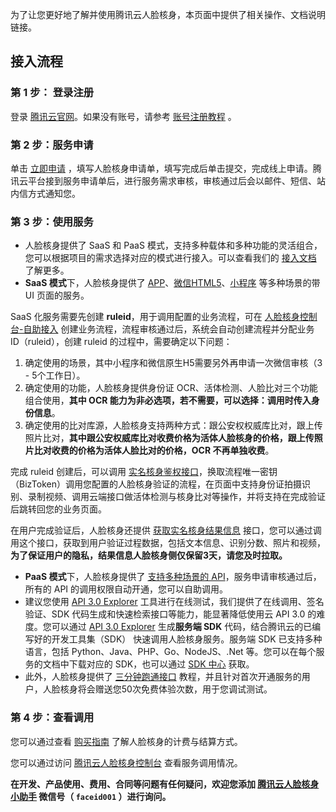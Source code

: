 为了让您更好地了解并使用腾讯云人脸核身，本页面中提供了相关操作、文档说明链接。
## 接入流程
### 第 1 步： 登录注册
登录 [腾讯云官网](https://cloud.tencent.com/login)。如果没有账号，请参考 [账号注册教程](https://cloud.tencent.com/document/product/378/17985) 。

### 第 2 步：服务申请
单击 [立即申请](https://cloud.tencent.com/apply/p/shcgszvmppc) ，填写人脸核身申请单，填写完成后单击提交，完成线上申请。腾讯云平台接到服务申请单后，进行服务需求审核，审核通过后会以邮件、短信、站内信方式通知您。

### 第 3 步：使用服务
- 人脸核身提供了 SaaS 和 PaaS 模式，支持多种载体和多种功能的灵活组合，您可以根据项目的需求选择对应的模式进行接入。可以查看我们的 [接入文档](https://cloud.tencent.com/document/product/1007/31069) 了解更多。
- **SaaS 模式**下，人脸核身提供了 [APP](https://cloud.tencent.com/document/product/1007/31077)、[微信HTML5](https://cloud.tencent.com/document/product/1007/31070)、[小程序](https://cloud.tencent.com/document/product/1007/31071) 等多种场景的带 UI 页面的服务。

SaaS 化服务需要先创建 **ruleid**，用于调用配置的业务流程，可在 [人脸核身控制台-自助接入](https://console.cloud.tencent.com/faceid/businessProcess) 创建业务流程，流程审核通过后，系统会自动创建流程并分配业务 ID（ruleid），创建 ruleid 的过程中，需要确定以下问题：
1. 确定使用的场景，其中小程序和微信原生H5需要另外再申请一次微信审核（3 - 5个工作日）。
2. 确定使用的功能，人脸核身提供身份证 OCR、活体检测、人脸比对三个功能组合使用，**其中 OCR 能力为非必选项，若不需要，可以选择：调用时传入身份信息**。
3. 确定使用的比对库源，人脸核身支持两种方式：跟公安权权威库比对，跟上传照片比对，**其中跟公安权威库比对收费价格为活体人脸核身的价格，跟上传照片比对收费的价格为活体人脸比对的价格，OCR 不再单独收费**。

完成 ruleid 创建后，可以调用 [实名核身鉴权接口](https://cloud.tencent.com/document/product/1007/31816)，换取流程唯一密钥（BizToken）调用您配置的人脸核身验证的流程，在页面中支持身份证拍摄识别、录制视频、调用云端接口做活体检测与核身比对等操作，并将支持在完成验证后跳转回您的业务页面。

在用户完成验证后，人脸核身还提供 [获取实名核身结果信息](https://cloud.tencent.com/document/product/1007/33560) 接口，您可以通过调用这个接口，获取到用户验证过程数据，包括文本信息、识别分数、照片和视频，**为了保证用户的隐私，结果信息人脸核身侧仅保留3天，请您及时拉取。**

- **PaaS 模式**下，人脸核身提供了 [支持多种场景的 API](https://cloud.tencent.com/document/product/1007/33848)，服务申请审核通过后，所有的 API 的调用权限自动开通，您可以自助调用。
- 建议您使用 [API 3.0 Explorer](https://console.cloud.tencent.com/api/explorer?Product=faceid&Version=2018-03-01&Action=DetectAuth&SignVersion=) 工具进行在线测试，我们提供了在线调用、签名验证、SDK 代码生成和快速检索接口等能力，能显著降低使用云 API 3.0 的难度。您可以通过 [API 3.0 Explorer](https://console.cloud.tencent.com/api/explorer?Product=faceid&Version=2018-03-01&Action=DetectAuth&SignVersion=) 生成**服务端 SDK** 代码，结合腾讯云的已编写好的开发工具集（SDK） 快速调用人脸核身服务。服务端 SDK 已支持多种语言，包括 Python、Java、PHP、Go、NodeJS、.Net 等。您可以在每个服务的文档中下载对应的 SDK，也可以通过 [SDK 中心](https://cloud.tencent.com/document/sdk) 获取。
- 此外，人脸核身提供了 [三分钟跑通接口](https://cloud.tencent.com/document/product/1007/33464) 教程，并且针对首次开通服务的用户，人脸核身将会赠送您50次免费体验次数，用于您调试测试。

### 第 4 步：查看调用
您可以通过查看 [购买指南](https://cloud.tencent.com/document/product/1007/31005) 了解人脸核身的计费与结算方式。

您可以通过访问 [腾讯云人脸核身控制台](https://console.cloud.tencent.com/faceid/dataStatistic) 查看服务调用情况。

**在开发、产品使用、费用、合同等问题有任何疑问，欢迎您添加 [腾讯云人脸核身小助手](http://beta.gtimg.com/GodIdent/huiyan-cloud-console/huiyan-h5-common/wechat_faceid001.jpg) 微信号（ `faceid001` ）进行询问。**

